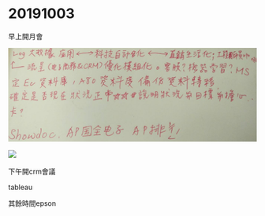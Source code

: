 # 20191003

早上開月會

![](../.gitbook/assets/image%20%2849%29.png)

![](https://github.com/johch3n611u/EC_Web-AP_Developer/tree/095f673ceb3c1661899447a7223f2f55012c6b3d/.gitbook/assets/image%20%28128%29.png)

下午開crm會議

tableau

其餘時間epson

